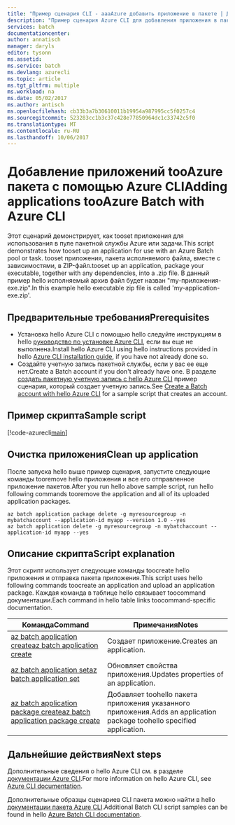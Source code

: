 ```yaml
---
title: "Пример сценария CLI - aaaAzure добавить приложение в пакете | Документы Microsoft"
description: "Пример сценария Azure CLI для добавления приложения в пакетную службу."
services: batch
documentationcenter: 
author: annatisch
manager: daryls
editor: tysonn
ms.assetid: 
ms.service: batch
ms.devlang: azurecli
ms.topic: article
ms.tgt_pltfrm: multiple
ms.workload: na
ms.date: 05/02/2017
ms.author: antisch
ms.openlocfilehash: cb33b3a7b30610011b19954a987995cc5f0257c4
ms.sourcegitcommit: 523283cc1b3c37c428e77850964dc1c33742c5f0
ms.translationtype: MT
ms.contentlocale: ru-RU
ms.lasthandoff: 10/06/2017
---
```

# <a name="adding-applications-tooazure-batch-with-azure-cli"></a><span data-ttu-id="29f49-103">Добавление приложений tooAzure пакета с помощью Azure CLI</span><span class="sxs-lookup"><span data-stu-id="29f49-103">Adding applications tooAzure Batch with Azure CLI</span></span>

<span data-ttu-id="29f49-104">Этот сценарий демонстрирует, как tooset приложения для использования в пуле пакетной службы Azure или задачи.</span><span class="sxs-lookup"><span data-stu-id="29f49-104">This script demonstrates how tooset up an application for use with an Azure Batch pool or task.</span></span> <span data-ttu-id="29f49-105">tooset приложения, пакета исполняемого файла, вместе с зависимостями, в ZIP-файл.</span><span class="sxs-lookup"><span data-stu-id="29f49-105">tooset up an application, package your executable, together with any dependencies, into a .zip file.</span></span> <span data-ttu-id="29f49-106">В данный пример hello исполняемый архив файл будет назван "my-приложения-exe.zip".</span><span class="sxs-lookup"><span data-stu-id="29f49-106">In this example hello executable zip file is called 'my-application-exe.zip'.</span></span>

## <a name="prerequisites"></a><span data-ttu-id="29f49-107">Предварительные требования</span><span class="sxs-lookup"><span data-stu-id="29f49-107">Prerequisites</span></span>

- <span data-ttu-id="29f49-108">Установка hello Azure CLI с помощью hello следуйте инструкциям в hello [руководство по установке Azure CLI](https://docs.microsoft.com/cli/azure/install-azure-cli), если вы еще не выполнена.</span><span class="sxs-lookup"><span data-stu-id="29f49-108">Install hello Azure CLI using hello instructions provided in hello [Azure CLI installation guide](https://docs.microsoft.com/cli/azure/install-azure-cli), if you have not already done so.</span></span>
- <span data-ttu-id="29f49-109">Создайте учетную запись пакетной службы, если у вас ее еще нет.</span><span class="sxs-lookup"><span data-stu-id="29f49-109">Create a Batch account if you don't already have one.</span></span> <span data-ttu-id="29f49-110">В разделе [создать пакетную учетную запись с hello Azure CLI](https://docs.microsoft.com/azure/batch/scripts/batch-cli-sample-create-account) пример сценария, который создает учетную запись.</span><span class="sxs-lookup"><span data-stu-id="29f49-110">See [Create a Batch account with hello Azure CLI](https://docs.microsoft.com/azure/batch/scripts/batch-cli-sample-create-account) for a sample script that creates an account.</span></span>

## <a name="sample-script"></a><span data-ttu-id="29f49-111">Пример скрипта</span><span class="sxs-lookup"><span data-stu-id="29f49-111">Sample script</span></span>

[!code-azurecli[main](../../../cli_scripts/batch/add-application/add-application.sh "Add Application")]

## <a name="clean-up-application"></a><span data-ttu-id="29f49-112">Очистка приложения</span><span class="sxs-lookup"><span data-stu-id="29f49-112">Clean up application</span></span>

<span data-ttu-id="29f49-113">После запуска hello выше пример сценария, запустите следующие команды tooremove hello приложения и все его отправленное приложение пакетов.</span><span class="sxs-lookup"><span data-stu-id="29f49-113">After you run hello above sample script, run hello following commands tooremove the application and all of its uploaded application packages.</span></span>

```azurecli
az batch application package delete -g myresourcegroup -n mybatchaccount --application-id myapp --version 1.0 --yes
az batch application delete -g myresourcegroup -n mybatchaccount --application-id myapp --yes
```

## <a name="script-explanation"></a><span data-ttu-id="29f49-114">Описание скрипта</span><span class="sxs-lookup"><span data-stu-id="29f49-114">Script explanation</span></span>

<span data-ttu-id="29f49-115">Этот скрипт использует следующие команды toocreate hello приложения и отправка пакета приложения.</span><span class="sxs-lookup"><span data-stu-id="29f49-115">This script uses hello following commands toocreate an application and upload an application package.</span></span>
<span data-ttu-id="29f49-116">Каждая команда в таблице hello связывает toocommand документации.</span><span class="sxs-lookup"><span data-stu-id="29f49-116">Each command in hello table links toocommand-specific documentation.</span></span>

| <span data-ttu-id="29f49-117">Команда</span><span class="sxs-lookup"><span data-stu-id="29f49-117">Command</span></span> | <span data-ttu-id="29f49-118">Примечания</span><span class="sxs-lookup"><span data-stu-id="29f49-118">Notes</span></span> |
|---|---|
| [<span data-ttu-id="29f49-119">az batch application create</span><span class="sxs-lookup"><span data-stu-id="29f49-119">az batch application create</span></span>](https://docs.microsoft.com/cli/azure/batch/application#create) | <span data-ttu-id="29f49-120">Создает приложение.</span><span class="sxs-lookup"><span data-stu-id="29f49-120">Creates an application.</span></span>  |
| [<span data-ttu-id="29f49-121">az batch application set</span><span class="sxs-lookup"><span data-stu-id="29f49-121">az batch application set</span></span>](https://docs.microsoft.com/cli/azure/batch/application#set) | <span data-ttu-id="29f49-122">Обновляет свойства приложения.</span><span class="sxs-lookup"><span data-stu-id="29f49-122">Updates properties of an application.</span></span>  |
| [<span data-ttu-id="29f49-123">az batch application package create</span><span class="sxs-lookup"><span data-stu-id="29f49-123">az batch application package create</span></span>](https://docs.microsoft.com/cli/azure/batch/application/package#create) | <span data-ttu-id="29f49-124">Добавляет toohello пакета приложения указанного приложения.</span><span class="sxs-lookup"><span data-stu-id="29f49-124">Adds an application package toohello specified application.</span></span>  |

## <a name="next-steps"></a><span data-ttu-id="29f49-125">Дальнейшие действия</span><span class="sxs-lookup"><span data-stu-id="29f49-125">Next steps</span></span>

<span data-ttu-id="29f49-126">Дополнительные сведения о hello Azure CLI см. в разделе [документации Azure CLI](https://docs.microsoft.com/cli/azure/overview).</span><span class="sxs-lookup"><span data-stu-id="29f49-126">For more information on hello Azure CLI, see [Azure CLI documentation](https://docs.microsoft.com/cli/azure/overview).</span></span>

<span data-ttu-id="29f49-127">Дополнительные образцы сценариев CLI пакета можно найти в hello [документации пакета Azure CLI](../batch-cli-samples.md).</span><span class="sxs-lookup"><span data-stu-id="29f49-127">Additional Batch CLI script samples can be found in hello [Azure Batch CLI documentation](../batch-cli-samples.md).</span></span>
